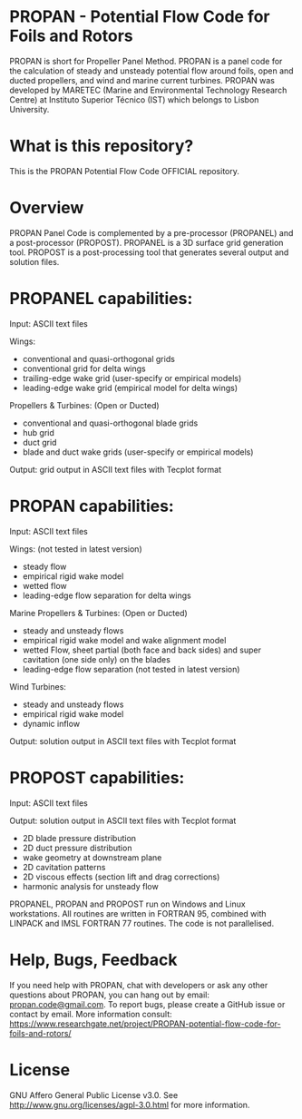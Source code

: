 # PROPAN - Potential Flow Code for Foils and Rotors
PROPAN is short for Propeller Panel Method. PROPAN is a panel code for the calculation of steady and unsteady potential flow around foils, open and ducted propellers, and wind and marine current turbines. PROPAN was developed by MARETEC (Marine and Environmental Technology Research Centre) at Instituto Superior Técnico (IST) which belongs to Lisbon University.
# What is this repository?
This is the PROPAN Potential Flow Code OFFICIAL repository.
# Overview
PROPAN Panel Code is complemented by a pre-processor (PROPANEL) and a post-processor (PROPOST). PROPANEL is a 3D surface grid generation tool. PROPOST is a post-processing tool that generates several output and solution files.
# PROPANEL capabilities:
Input: ASCII text files

Wings:
* conventional and quasi-orthogonal grids
* conventional grid for delta wings
* trailing-edge wake grid (user-specify or empirical models)
* leading-edge wake grid (empirical model for delta wings)

Propellers & Turbines: (Open or Ducted)
* conventional and quasi-orthogonal blade grids
* hub grid
* duct grid
* blade and duct wake grids (user-specify or empirical models)

Output: grid output in ASCII text files with Tecplot format
# PROPAN capabilities:
Input: ASCII text files

Wings: (not tested in latest version)
* steady flow
* empirical rigid wake model
* wetted flow
* leading-edge flow separation for delta wings

Marine Propellers & Turbines: (Open or Ducted)
* steady and unsteady flows
* empirical rigid wake model and wake alignment model
* wetted Flow, sheet partial (both face and back sides) and super cavitation (one side only) on the blades
* leading-edge flow separation (not tested in latest version)

Wind Turbines:
* steady and unsteady flows
* empirical rigid wake model
* dynamic inflow

Output: solution output in ASCII text files with Tecplot format

# PROPOST capabilities:
Input: ASCII text files

Output: solution output in ASCII text files with Tecplot format
* 2D blade pressure distribution
* 2D duct pressure distribution
* wake geometry at downstream plane
* 2D cavitation patterns
* 2D viscous effects (section lift and drag corrections)
* harmonic analysis for unsteady flow

PROPANEL, PROPAN and PROPOST run on Windows and Linux workstations. All routines are written in FORTRAN 95, combined with LINPACK and IMSL FORTRAN 77 routines. The code is not parallelised.
# Help, Bugs, Feedback
If you need help with PROPAN, chat with developers or ask any other questions about PROPAN, you can hang out by email: propan.code@gmail.com. To report bugs, please create a GitHub issue or contact by email. More information consult: https://www.researchgate.net/project/PROPAN-potential-flow-code-for-foils-and-rotors/
# License
GNU Affero General Public License v3.0. See http://www.gnu.org/licenses/agpl-3.0.html for more information.
